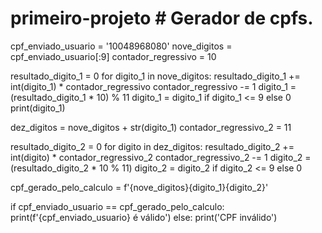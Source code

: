 # primeiro-projeto # Gerador de cpfs.
cpf_enviado_usuario = '10048968080'
nove_digitos = cpf_enviado_usuario[:9]
contador_regressivo = 10

resultado_digito_1 = 0
for digito_1 in nove_digitos:
    resultado_digito_1 += int(digito_1) * contador_regressivo
    contador_regressivo -= 1
digito_1 = (resultado_digito_1 * 10) % 11
digito_1 = digito_1 if digito_1 <= 9 else 0
print(digito_1)

dez_digitos = nove_digitos + str(digito_1)
contador_regressivo_2 = 11

resultado_digito_2 = 0
for digito in dez_digitos:
    resultado_digito_2 += int(digito) * contador_regressivo_2
    contador_regressivo_2 -= 1
digito_2 = (resultado_digito_2 * 10 % 11)
digito_2 = digito_2 if digito_2 <= 9 else 0

cpf_gerado_pelo_calculo = f'{nove_digitos}{digito_1}{digito_2}'

if cpf_enviado_usuario == cpf_gerado_pelo_calculo:
    print(f'{cpf_enviado_usuario} é válido')
else:
    print('CPF inválido')
